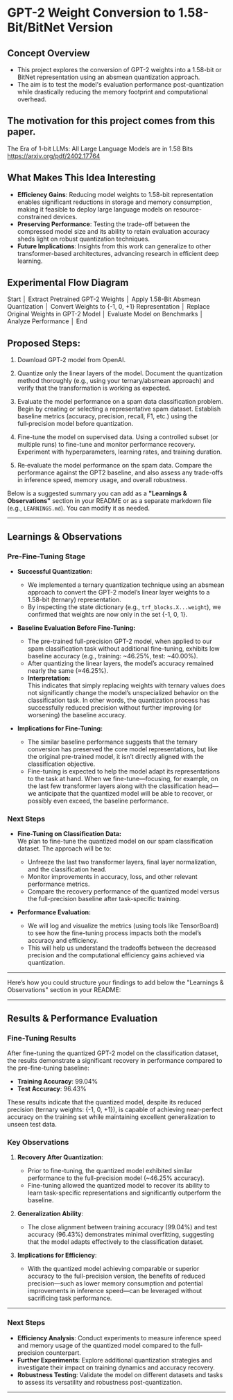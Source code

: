 # GPT-2 Weight Conversion to 1.58-Bit/BitNet Version

## Concept Overview
- This project explores the conversion of GPT-2 weights into a 1.58-bit or BitNet representation using an absmean quantization approach.
- The aim is to test the model's evaluation performance post-quantization while drastically reducing the memory footprint and computational overhead.

## The motivation for this project comes from this paper.
The Era of 1-bit LLMs: All Large Language Models are in 1.58 Bits https://arxiv.org/pdf/2402.17764

## What Makes This Idea Interesting
- **Efficiency Gains**: Reducing model weights to 1.58-bit representation enables significant reductions in storage and memory consumption, making it feasible to deploy large language models on resource-constrained devices.
- **Preserving Performance**: Testing the trade-off between the compressed model size and its ability to retain evaluation accuracy sheds light on robust quantization techniques.
- **Future Implications**: Insights from this work can generalize to other transformer-based architectures, advancing research in efficient deep learning.

## Experimental Flow Diagram
Start │ Extract Pretrained GPT-2 Weights │ Apply 1.58-Bit Absmean Quantization │ Convert Weights to {-1, 0, +1} Representation │ Replace Original Weights in GPT-2 Model │ Evaluate Model on Benchmarks │ Analyze Performance │ End

## Proposed Steps:

1. Download GPT‑2 model from OpenAI.

2. Quantize only the linear layers of the model.
 Document the quantization method thoroughly (e.g., using your ternary/absmean approach) and verify that the transformation is working as expected.

3. Evaluate the model performance on a spam data classification problem.
Begin by creating or selecting a representative spam dataset. Establish baseline metrics (accuracy, precision, recall, F1, etc.) using the full‑precision model before quantization.

4. Fine-tune the model on supervised data.
Using a controlled subset (or multiple runs) to fine-tune and monitor performance recovery. Experiment with hyperparameters, learning rates, and training duration.

5. Re‐evaluate the model performance on the spam data.
Compare the performance against the GPT2 baseline, and also assess any trade-offs in inference speed, memory usage, and overall robustness.


Below is a suggested summary you can add as a **"Learnings & Observations"** section in your README or as a separate markdown file (e.g., `LEARNINGS.md`). You can modify it as needed.

---

## Learnings & Observations

### Pre-Fine-Tuning Stage

- **Successful Quantization:**  
  - We implemented a ternary quantization technique using an absmean approach to convert the GPT-2 model’s linear layer weights to a 1.58-bit (ternary) representation.  
  - By inspecting the state dictionary (e.g., `trf_blocks.X...weight`), we confirmed that weights are now only in the set {-1, 0, 1}.

- **Baseline Evaluation Before Fine-Tuning:**  
  - The pre-trained full-precision GPT-2 model, when applied to our spam classification task without additional fine-tuning, exhibits low baseline accuracy (e.g., training: ~46.25%, test: ~40.00%).
  - After quantizing the linear layers, the model’s accuracy remained nearly the same (≈46.25%).  
  - **Interpretation:**  
    This indicates that simply replacing weights with ternary values does not significantly change the model’s unspecialized behavior on the classification task. In other words, the quantization process has successfully reduced precision without further improving (or worsening) the baseline accuracy.

- **Implications for Fine-Tuning:**  
  - The similar baseline performance suggests that the ternary conversion has preserved the core model representations, but like the original pre-trained model, it isn’t directly aligned with the classification objective.
  - Fine-tuning is expected to help the model adapt its representations to the task at hand. When we fine-tune—focusing, for example, on the last few transformer layers along with the classification head—we anticipate that the quantized model will be able to recover, or possibly even exceed, the baseline performance.

### Next Steps

- **Fine-Tuning on Classification Data:**  
  We plan to fine-tune the quantized model on our spam classification dataset. The approach will be to:
  - Unfreeze the last two transformer layers, final layer normalization, and the classification head.
  - Monitor improvements in accuracy, loss, and other relevant performance metrics.
  - Compare the recovery performance of the quantized model versus the full-precision baseline after task-specific training.

- **Performance Evaluation:**  
  - We will log and visualize the metrics (using tools like TensorBoard) to see how the fine-tuning process impacts both the model’s accuracy and efficiency.
  - This will help us understand the tradeoffs between the decreased precision and the computational efficiency gains achieved via quantization.

---

Here’s how you could structure your findings to add below the "Learnings & Observations" section in your README:

---

## Results & Performance Evaluation

### Fine-Tuning Results
After fine-tuning the quantized GPT-2 model on the classification dataset, the results demonstrate a significant recovery in performance compared to the pre-fine-tuning baseline:

- **Training Accuracy**: 99.04%  
- **Test Accuracy**: 96.43%  

These results indicate that the quantized model, despite its reduced precision (ternary weights: {-1, 0, +1}), is capable of achieving near-perfect accuracy on the training set while maintaining excellent generalization to unseen test data.

### Key Observations
1. **Recovery After Quantization**:  
   - Prior to fine-tuning, the quantized model exhibited similar performance to the full-precision model (~46.25% accuracy).  
   - Fine-tuning allowed the quantized model to recover its ability to learn task-specific representations and significantly outperform the baseline.

2. **Generalization Ability**:  
   - The close alignment between training accuracy (99.04%) and test accuracy (96.43%) demonstrates minimal overfitting, suggesting that the model adapts effectively to the classification dataset.

3. **Implications for Efficiency**:  
   - With the quantized model achieving comparable or superior accuracy to the full-precision version, the benefits of reduced precision—such as lower memory consumption and potential improvements in inference speed—can be leveraged without sacrificing task performance.

---

### Next Steps
- **Efficiency Analysis**: Conduct experiments to measure inference speed and memory usage of the quantized model compared to the full-precision counterpart.
- **Further Experiments**: Explore additional quantization strategies and investigate their impact on training dynamics and accuracy recovery.
- **Robustness Testing**: Validate the model on different datasets and tasks to assess its versatility and robustness post-quantization.

---
